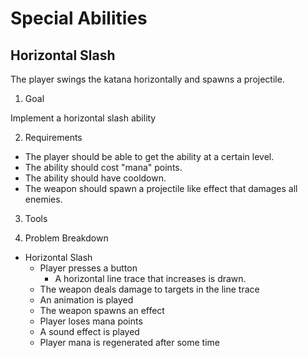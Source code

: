 # Special Abilities

## Horizontal Slash 

The player swings the katana horizontally and spawns a projectile.

1. Goal

Implement a horizontal slash ability

2. Requirements

- The player should be able to get the ability at a certain level.
- The ability should cost "mana" points.
- The ability should have cooldown.
- The weapon should spawn a projectile like effect that damages all enemies.

3. Tools

4. Problem Breakdown

- Horizontal Slash
    - Player presses a button
        - A horizontal line trace that increases is drawn.
    - The weapon deals damage to targets in the line trace
    - An animation is played
    - The weapon spawns an effect
    - Player loses mana points
    - A sound effect is played
    - Player mana is regenerated after some time